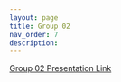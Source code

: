 ```yaml
---
layout: page
title: Group 02
nav_order: 7
description:
---
```


[Group 02 Presentation Link](./presentation.html)